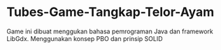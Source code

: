 # Tubes-Game-Tangkap-Telor-Ayam
Game ini dibuat menggukan bahasa pemrograman Java dan framework LibGdx. Menggunakan konsep PBO dan prinsip SOLID
